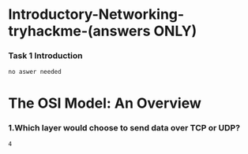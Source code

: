 # Introductory-Networking-tryhackme-(answers ONLY)

### Task 1 Introduction 
```
no aswer needed
```

# The OSI Model: An Overview 
### 1.Which layer would choose to send data over TCP or UDP?
```
4
```


